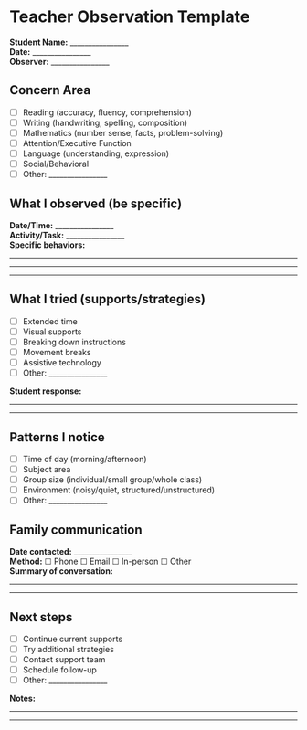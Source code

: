 # Teacher Observation Template

**Student Name:** ________________  
**Date:** ________________  
**Observer:** ________________  

## Concern Area
- ☐ Reading (accuracy, fluency, comprehension)
- ☐ Writing (handwriting, spelling, composition)
- ☐ Mathematics (number sense, facts, problem-solving)
- ☐ Attention/Executive Function
- ☐ Language (understanding, expression)
- ☐ Social/Behavioral
- ☐ Other: ________________

## What I observed (be specific)
**Date/Time:** ________________  
**Activity/Task:** ________________  
**Specific behaviors:**  
________________  
________________  
________________  

## What I tried (supports/strategies)
- ☐ Extended time
- ☐ Visual supports
- ☐ Breaking down instructions
- ☐ Movement breaks
- ☐ Assistive technology
- ☐ Other: ________________

**Student response:**  
________________  
________________  

## Patterns I notice
- ☐ Time of day (morning/afternoon)
- ☐ Subject area
- ☐ Group size (individual/small group/whole class)
- ☐ Environment (noisy/quiet, structured/unstructured)
- ☐ Other: ________________

## Family communication
**Date contacted:** ________________  
**Method:** ☐ Phone ☐ Email ☐ In-person ☐ Other  
**Summary of conversation:**  
________________  
________________  

## Next steps
- ☐ Continue current supports
- ☐ Try additional strategies
- ☐ Contact support team
- ☐ Schedule follow-up
- ☐ Other: ________________

**Notes:**  
________________  
________________  
